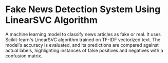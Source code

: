 # Fake News Detection System Using LinearSVC Algorithm 

A machine learning model to classify news articles as fake or real. It uses Scikit-learn's LinearSVC algorithm trained on TF-IDF vectorized text. The model's accuracy is evaluated, and its predictions are compared against actual labels, highlighting instances of false positives and negatives with a confusion matrix.
